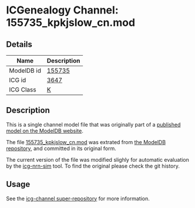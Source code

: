 # ICGenealogy Channel: 155735\_kpkjslow\_cn.mod

## Details

Name | Description
---- | -----------
ModelDB id | [155735](http://senselab.med.yale.edu/ModelDB/ShowModel.cshtml?model=155735)
ICG id | [3647](http://icg.neurotheory.ox.ac.uk/channels/1/3647)
ICG Class | [K](http://icg.neurotheory.ox.ac.uk/channels/1)

## Description

This is a single channel model file that was originally part of a [published model on the ModelDB website](http://senselab.med.yale.edu/mModelDB/ShowModel.cshtml?model=155735).


The file [155735\_kpkjslow\_cn.mod](155735_kpkjslow_cn.mod) was extrated from [the ModelDB repository](http://senselab.med.yale.edu/ModelDB/ShowModel.cshtml?model=155735), and committed in its original form.

The current version of the file was modified slighly for automatic evaluation by the [icg-nrn-sim](https://github.com/icgenealogy/icg-nrn-sim) tool. To find the original please check the git history.


## Usage

See the [icg-channel super-repository](https://github.com/icgenealogy/icg-channels) for more information.